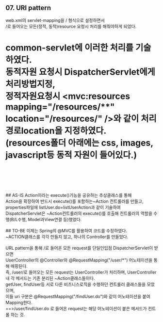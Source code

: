 ## 07. URI pattern

web.xml의 servlet-mapping을 / 형식으로 설정하면서<br/>
/로 들어오는 모든(정적, 동적)resource 요청시 처리를 해줘야하게 되었다.<br/>

common-servlet에 이러한 처리를 기술하였다.<br/>
동적자원 요청시 DispatcherServlet에게 처리방법지정,<br/>
정적자원요청시 <mvc:resources mapping="/resources/**" location="/resources/" />와 같이 처리 경로location을 지정하였다.<br/>
(resources폴더 아래에는 css, images, javascript등 동적 자원이 들어있다.)<br/>
<br/><br/>
======================================================================================
<br/>
## AS-IS
Action이라는 execute()기능을 공유하는 추상클래스를 통해<br/>
Action을 확장하여 반드시 execute()를 포함하는~Action 컨트롤러를 만들고,<br/>
properties파일에 listUser.do=listUserAction과 같이 기술하여 <br/>
DispatcherServlet은 ~Action컨트롤러의 execute()를 호출해 컨트롤러의 역할을 수행(B/L수행, Model과View연결 등)했었다. <br/>
<br/>
## TO-BE
이제는 Spring의 @MVC를 활용하여 코드를 수정하였다.<br/>
~ACTION클래스를 각각 만들지 않고, 하나의 Controller를 만들었다.<br/>
<br/>
URL pattern을 통해 /로 들어온 모든 request를 단일인입점 DispatcherServlet이 받으면<br/>
UserController의 @Controller와 @RequestMapping("/user/*") 어노테이션을 통해 매핑된다. <br/>
즉, /user/로 들어오는 모든 request는 UserController가 처리하며, UserController내 각 메서드는 기존 분리된 ~Action클래스들이다.<br/>
getUser, findUser등 서로 다른 비즈니스로직을 수행하던 컨트롤러 클래스들을 모았으며, <br/>
이들 uri 구분은 @RequestMapping("/findUser.do")와 같이 어노테이션을 붙여 Mapping한다.<br/>
==>/user/findUser.do 로 들어온 request는 해당 어노테이션이 붙은 메서드가 컨트롤 하는 것.<br/>
